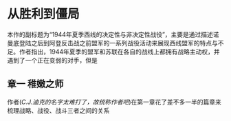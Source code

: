 # 从胜利到僵局 #
本作的副标题为“1944年夏季西线的决定性与非决定性战役”，主要是通过描述诺曼底登陆之后到阿登反击战之前盟军的一系列战役活动来展现西线盟军的特点与不足。作者指出，1944年夏季的盟军和苏联在各自的战线上都拥有战略主动权，并遇到了一个正在变弱的对手，但是

## 章一 稚嫩之师 ##
作者(*C.J.迪克的名字太难打了，故统称作者吧*)在第一章花了差不多一半的篇章来梳理战略、战役、战斗三者之间的关系